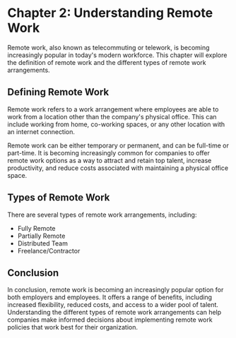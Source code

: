 Chapter 2: Understanding Remote Work
====================================

Remote work, also known as telecommuting or telework, is becoming increasingly popular in today's modern workforce. This chapter will explore the definition of remote work and the different types of remote work arrangements.

Defining Remote Work
--------------------

Remote work refers to a work arrangement where employees are able to work from a location other than the company's physical office. This can include working from home, co-working spaces, or any other location with an internet connection.

Remote work can be either temporary or permanent, and can be full-time or part-time. It is becoming increasingly common for companies to offer remote work options as a way to attract and retain top talent, increase productivity, and reduce costs associated with maintaining a physical office space.

Types of Remote Work
--------------------

There are several types of remote work arrangements, including:

- Fully Remote
- Partially Remote
- Distributed Team
- Freelance/Contractor

Conclusion
----------

In conclusion, remote work is becoming an increasingly popular option for both employers and employees. It offers a range of benefits, including increased flexibility, reduced costs, and access to a wider pool of talent. Understanding the different types of remote work arrangements can help companies make informed decisions about implementing remote work policies that work best for their organization.
